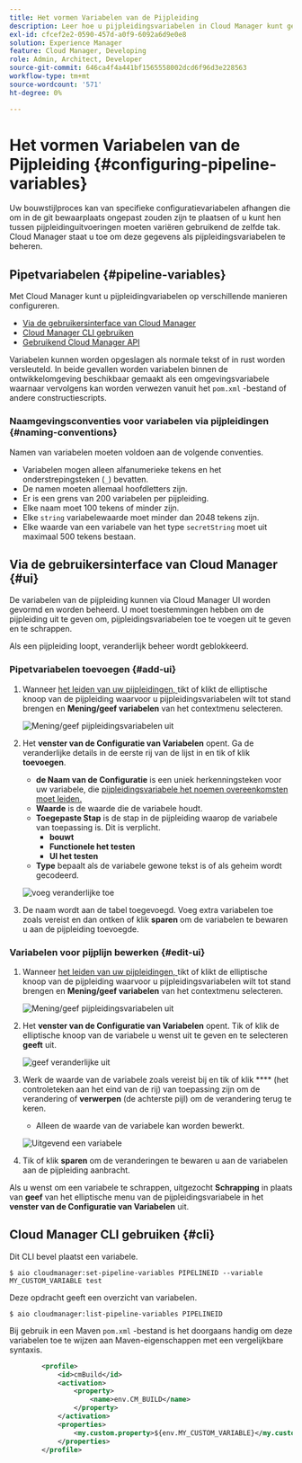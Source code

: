```yaml
---
title: Het vormen Variabelen van de Pijpleiding
description: Leer hoe u pijpleidingsvariabelen in Cloud Manager kunt gebruiken om specifieke configuratievariabelen voor uw bouwstijl te beheren.
exl-id: cfcef2e2-0590-457d-a0f9-6092a6d9e0e8
solution: Experience Manager
feature: Cloud Manager, Developing
role: Admin, Architect, Developer
source-git-commit: 646ca4f4a441bf1565558002dcd6f96d3e228563
workflow-type: tm+mt
source-wordcount: '571'
ht-degree: 0%

---
```


# Het vormen Variabelen van de Pijpleiding {#configuring-pipeline-variables}

Uw bouwstijlproces kan van specifieke configuratievariabelen afhangen die om in de git bewaarplaats ongepast zouden zijn te plaatsen of u kunt hen tussen pijpleidinguitvoeringen moeten variëren gebruikend de zelfde tak. Cloud Manager staat u toe om deze gegevens als pijpleidingsvariabelen te beheren.

## Pipetvariabelen {#pipeline-variables}

Met Cloud Manager kunt u pijpleidingvariabelen op verschillende manieren configureren.

* [Via de gebruikersinterface van Cloud Manager](#ui)
* [Cloud Manager CLI gebruiken](#cli)
* [ Gebruikend Cloud Manager API ](https://developer.adobe.com/experience-cloud/cloud-manager/reference/api/#tag/Variables/operation/getPipelineVariables)

Variabelen kunnen worden opgeslagen als normale tekst of in rust worden versleuteld. In beide gevallen worden variabelen binnen de ontwikkelomgeving beschikbaar gemaakt als een omgevingsvariabele waarnaar vervolgens kan worden verwezen vanuit het `pom.xml` -bestand of andere constructiescripts.

### Naamgevingsconventies voor variabelen via pijpleidingen {#naming-conventions}

Namen van variabelen moeten voldoen aan de volgende conventies.

* Variabelen mogen alleen alfanumerieke tekens en het onderstrepingsteken (`_`) bevatten.
* De namen moeten allemaal hoofdletters zijn.
* Er is een grens van 200 variabelen per pijpleiding.
* Elke naam moet 100 tekens of minder zijn.
* Elke `string` variabelewaarde moet minder dan 2048 tekens zijn.
* Elke waarde van een variabele van het type `secretString` moet uit maximaal 500 tekens bestaan.

## Via de gebruikersinterface van Cloud Manager {#ui}

De variabelen van de pijpleiding kunnen via Cloud Manager UI worden gevormd en worden beheerd. U moet toestemmingen hebben om de pijpleiding uit te geven om, pijpleidingsvariabelen toe te voegen uit te geven en te schrappen.

Als een pijpleiding loopt, veranderlijk beheer wordt geblokkeerd.

### Pipetvariabelen toevoegen {#add-ui}

1. Wanneer [ het leiden van uw pijpleidingen, ](/help/implementing/cloud-manager/configuring-pipelines/managing-pipelines.md) tikt of klikt de elliptische knoop van de pijpleiding waarvoor u pijpleidingsvariabelen wilt tot stand brengen en **Mening/geef variabelen** van het contextmenu selecteren.

   ![ Mening/geef pijpleidingsvariabelen uit ](/help/implementing/cloud-manager/assets/pipeline-variables-view-edit.png)

1. Het **venster van de Configuratie van Variabelen** opent. Ga de veranderlijke details in de eerste rij van de lijst in en tik of klik **toevoegen**.

   * **de Naam van de Configuratie** is een uniek herkenningsteken voor uw variabele, die [ pijpleidingsvariabele het noemen overeenkomsten moet leiden.](#naming-conventions)
   * **Waarde** is de waarde die de variabele houdt.
   * **Toegepaste Stap** is de stap in de pijpleiding waarop de variabele van toepassing is. Dit is verplicht.
      * **bouwt**
      * **Functionele het testen**
      * **UI het testen**
   * **Type** bepaalt als de variabele gewone tekst is of als geheim wordt gecodeerd.

   ![ voeg veranderlijke ](/help/implementing/cloud-manager/assets/pipeline-variables-add-variable.png) toe

1. De naam wordt aan de tabel toegevoegd. Voeg extra variabelen toe zoals vereist en dan ontken of klik **sparen** om de variabelen te bewaren u aan de pijpleiding toevoegde.

### Variabelen voor pijplijn bewerken {#edit-ui}

1. Wanneer [ het leiden van uw pijpleidingen, ](/help/implementing/cloud-manager/configuring-pipelines/managing-pipelines.md) tikt of klikt de elliptische knoop van de pijpleiding waarvoor u pijpleidingsvariabelen wilt tot stand brengen en **Mening/geef variabelen** van het contextmenu selecteren.

   ![ Mening/geef pijpleidingsvariabelen uit ](/help/implementing/cloud-manager/assets/pipeline-variables-view-edit.png)

1. Het **venster van de Configuratie van Variabelen** opent. Tik of klik de elliptische knoop van de variabele u wenst uit te geven en te selecteren **geeft** uit.

   ![ geef veranderlijke ](/help/implementing/cloud-manager/assets/pipeline-variables-edit.png) uit

1. Werk de waarde van de variabele zoals vereist bij en tik of klik **** (het controleteken aan het eind van de rij) van toepassing zijn om de verandering of **verwerpen** (de achterste pijl) om de verandering terug te keren.

   * Alleen de waarde van de variabele kan worden bewerkt.

   ![ Uitgevend een variabele ](/help/implementing/cloud-manager/assets/pipeline-variables-edit-save.png)

1. Tik of klik **sparen** om de veranderingen te bewaren u aan de variabelen aan de pijpleiding aanbracht.

Als u wenst om een variabele te schrappen, uitgezocht **Schrapping** in plaats van **geef** van het elliptische menu van de pijpleidingsvariabele in het **venster van de Configuratie van Variabelen** uit.

## Cloud Manager CLI gebruiken {#cli}

Dit CLI bevel plaatst een variabele.

```shell
$ aio cloudmanager:set-pipeline-variables PIPELINEID --variable MY_CUSTOM_VARIABLE test
```

Deze opdracht geeft een overzicht van variabelen.

```shell
$ aio cloudmanager:list-pipeline-variables PIPELINEID
```

Bij gebruik in een Maven `pom.xml` -bestand is het doorgaans handig om deze variabelen toe te wijzen aan Maven-eigenschappen met een vergelijkbare syntaxis.

```xml
        <profile>
            <id>cmBuild</id>
            <activation>
                <property>
                    <name>env.CM_BUILD</name>
                </property>
            </activation>
            <properties>
                <my.custom.property>${env.MY_CUSTOM_VARIABLE}</my.custom.property> 
            </properties>
        </profile>
```
